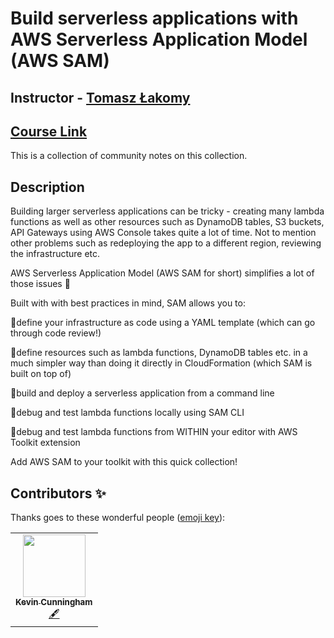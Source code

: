 # Build serverless applications with AWS Serverless Application Model (AWS SAM)

## Instructor - [Tomasz Łakomy](https://egghead.io/instructors/tomasz-lakomy)

## [Course Link](https://egghead.io/playlists/learn-aws-serverless-application-model-aws-sam-framework-from-scratch-baf9)

This is a collection of community notes on this collection.

## Description

Building larger serverless applications can be tricky - creating many lambda functions as well as other resources such as DynamoDB tables, S3 buckets, API Gateways using AWS Console takes quite a lot of time. Not to mention other problems such as redeploying the app to a different region, reviewing the infrastructure etc.

AWS Serverless Application Model (AWS SAM for short) simplifies a lot of those issues 🤩

Built with with best practices in mind, SAM allows you to:

🌟define your infrastructure as code using a YAML template (which can go through code review!)

🌟define resources such as lambda functions, DynamoDB tables etc. in a much simpler way than doing it directly in CloudFormation (which SAM is built on top of)

🌟build and deploy a serverless application from a command line

🌟debug and test lambda functions locally using SAM CLI

🌟debug and test lambda functions from WITHIN your editor with AWS Toolkit extension

Add AWS SAM to your toolkit with this quick collection!


## Contributors ✨

Thanks goes to these wonderful people ([emoji key](https://allcontributors.org/docs/en/emoji-key)):

<!-- ALL-CONTRIBUTORS-LIST:START - Do not remove or modify this section -->
<!-- prettier-ignore-start -->
<!-- markdownlint-disable -->
<table>
  <tr>
    <td align="center"><a href="https://www.kevincunningham.co.uk"><img src="https://avatars2.githubusercontent.com/u/8320213?s=460&u=091f53ddb85c741ef9509d21e4dc3ab178288634&v=4" width="100px;" alt=""/><br /><sub><b>Kevin Cunningham</b></sub></a><br /><a href="#content-doingandlearning" title="Content">🖋</a></td>
 
</table>
